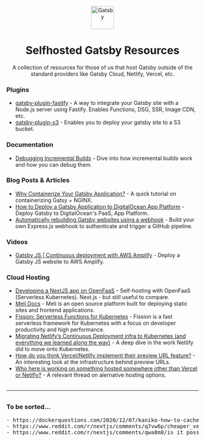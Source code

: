 <p align="center">
  <a href="https://www.gatsbyjs.com">
    <img alt="Gatsby" src="https://www.gatsbyjs.com/Gatsby-Monogram.svg" width="60" />
  </a>
</p>
<h1 align="center">
  Selfhosted Gatsby Resources
</h1>
<p align="center">A collection of resources for those of us that host Gatsby outside of the standard providers like Gatsby Cloud, Netlify, Vercel, etc.</p>

<h3>Plugins</h3>
<ul>
    <li><a href="https://github.com/gatsby-uc/plugins/tree/main/packages/gatsby-plugin-fastify">gatsby-plugin-fastify</a> - A way to integrate your Gatsby site with a Node.js server using Fastify. Enables Functions, DSG, SSR, Image CDN, etc.</li>
    <li><a href="https://github.com/jariz/gatsby-plugin-s3">gatsby-plugin-s3</a> - Enables you to deploy your gatsby site to a S3 bucket.</li>
</ul>

<h3>Documentation</h3>
<ul>
    <li><a href="https://www.gatsbyjs.com/docs/debugging-incremental-builds/">Debugging Incremental Builds</a> - Dive into how incremental builds work and how you can debug them.</li>
</ul>

<h3>Blog Posts & Articles</h3>
<ul>
    <li><a href="https://valenciandigital.com/insights/why-containerize-your-gatsby-application">Why Containerize Your Gatsby Application?</a> - A quick tutorial on containerizing Gatsy + NGINX.</li>
    <li><a href="https://www.digitalocean.com/community/tutorials/how-to-deploy-a-gatsby-application-to-digitalocean-app-platform">How to Deploy a Gatsby Application to DigitalOcean App Platform</a> - Deploy Gatsby to DigitalOcean's PaaS, App Platform.</li>
    <li><a href="https://humanoids.nl/en/articles/sanity-webhook-github/">Automatically rebuilding Gatsby websites using a webhook</a> - Build your own Express.js webhook to authenticate and trigger a GitHub pipeline.</li>
</ul>

<h3>Videos</h3>
<ul>
    <li><a href="https://www.youtube.com/watch?v=khydpJc3iFE">Gatsby JS | Continuous deployment with AWS Amplify</a> - Deploy a Gatsby JS website to AWS Amplify.</li>
</ul>

<h3>Cloud Hosting</h3>
<ul>
    <li><a href="https://dev.to/mikeyglitz/developing-a-nextjs-app-on-openfaas-oof">Developing a NextJS app on OpenFaaS</a> - Self-hosting with OpenFaaS (Serverless Kubernetes). Next.js - but still useful to compare.</li>
    <li><a href="https://docs.meli.sh/">Meli Docs</a> - Meli is an open source platform built for deploying static sites and frontend applications.</li>
    <li><a href="https://github.com/fission/fission">Fission: Serverless Functions for Kubernetes</a> - Fission is a fast serverless framework for Kubernetes with a focus on developer productivity and high performance.</li>
    <li><a href="https://medium.com/netlify/migrating-netlifys-continuous-deployment-infra-to-kubernetes-and-everything-we-learned-along-the-1e5989254269">Migrating Netlify’s Continuous Deployment infra to Kubernetes (and everything we learned along the way)</a> - A deep dive in the work Netlify did to move onto Kubernetes.</li>
    <li><a href="https://www.reddit.com/r/devops/comments/u7vzzl/how_do_you_think_vercelnetlify_implement_their/">How do you think Vercel/Netlify implement their preview URL feature?</a> - An interesting look at the infrastructure behind preview URLs.</li>
    <li><a href="https://www.reddit.com/r/nextjs/comments/s4xeg5/who_here_is_working_on_something_hosted_somewhere/">Who here is working on something hosted somewhere other than Vercel or Netifly?</a> - A relevant thread on alernative hosting options.</li>
</ul>

<hr style="margin: 32px 0;"/>

<h3>To be sorted...</h3>
<pre>
- https://dockerquestions.com/2020/12/07/kaniko-how-to-cache-folders-from-gatsby-build-in-kubernetes-using-tekton/
- https://www.reddit.com/r/nextjs/comments/q7vw6p/cheaper_vercel_alternatives_specifically_to/
- https://www.reddit.com/r/nextjs/comments/qwa8m8/is_it_possible_to_deploy_a_nextjs_app_with_ssr/
</pre>